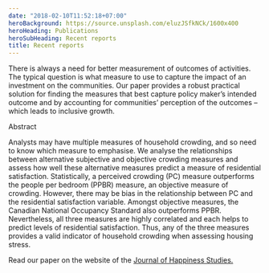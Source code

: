 ```yaml
---
date: "2018-02-10T11:52:18+07:00"
heroBackground: https://source.unsplash.com/eluzJSfkNCk/1600x400
heroHeading: Publications
heroSubHeading: Recent reports
title: Recent reports
---
```


There is always a need for better measurement of outcomes of activities. The typical question is what measure to use to capture the impact of an investment on the communities. Our paper provides a robust practical solution for finding the measures that best capture policy maker’s intended outcome and by accounting for communities’ perception of the outcomes – which leads to inclusive growth.

Abstract
 
Analysts may have multiple measures of household crowding, and so need to know which measure to emphasise. We analyse the relationships between alternative subjective and objective crowding measures and assess how well these alternative measures predict a measure of residential satisfaction. Statistically, a perceived crowding (PC) measure outperforms the people per bedroom (PPBR) measure, an objective measure of crowding. However, there may be bias in the relationship between PC and the residential satisfaction variable. Amongst objective measures, the Canadian National Occupancy Standard also outperforms PPBR. Nevertheless, all three measures are highly correlated and each helps to predict levels of residential satisfaction. Thus, any of the three measures provides a valid indicator of household crowding when assessing housing stress.</p>
Read our paper on the website of the [Journal of Happiness Studies.](https://link.springer.com/article/10.1007/s10902-020-00302-z)
